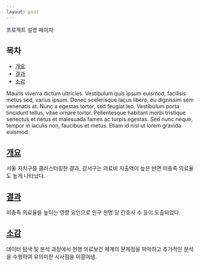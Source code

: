 ```yaml
---
layout: post
---
```


프로젝트 설명 페이지

## 목차
- [개요](#the-start)
- [결과](#the-middle)
- [소감](#the-end)

Mauris viverra dictum ultricies. Vestibulum quis ipsum euismod, facilisis metus sed, varius ipsum. Donec scelerisque lacus libero, eu dignissim sem venenatis at. Nunc a egestas tortor, sed feugiat leo. Vestibulum porta tincidunt tellus, vitae ornare tortor. Pellentesque habitant morbi tristique senectus et netus et malesuada fames ac turpis egestas. Sed nunc neque, tempor in iaculis non, faucibus et metus. Etiam id nisl ut lorem gravida euismod.

## [개요](#the-start)

서울 자치구를 클러스터링한 결과, 강서구는 의료비 지출액이 높은 반면 미충족 의료율도 높게 나타났다.

## [결과](#the-middle)

미충족 의료율을 높이는 영향 요인으로 인구 천명 당 간호사 수 등이 도출되었다.

## [소감](#the-end)

데이터 탐색 및 분석 과정에서 현행 의료보건 체계의 문제점을 파악하고 추가적인 분석을 수행하여 유의미한 시사점을 이끌어냄.
